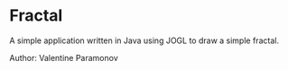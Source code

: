 Fractal
========

A simple application written in Java using JOGL to draw a simple fractal.

Author: Valentine Paramonov

